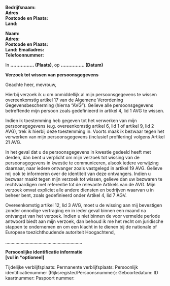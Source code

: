 **Bedrijfsnaam:**  
**Adres**  
**Postcode en Plaats:**  
**Land:**

**Naam:**  
**Adres:**  
**Postcode en Plaats:**  
**Land:**
**Emailadres:**  
**Telefoonnummer:**

In **................ (Plaats)**, op **................ (Datum)**

**Verzoek tot wissen van persoonsgegevens**

Geachte heer, mevrouw,

Hierbij verzoek ik u om onmiddellijk al mijn persoonsgegevens te wissen overeenkomstig artikel 17 van de Algemene Verordening Gegevensbescherming (hierna “AVG”). Gelieve alle persoonsgegevens betreffende mijn persoon zoals gedefinieerd in artikel 4, lid 1 AVG te wissen. 

Indien ik toestemming heb gegeven tot het verwerken van mijn persoonsgegevens (e.g. overeenkomstig artikel 6, lid 1 of artikel 9, lid 2 AVG), trek ik hierbij deze toestemming in. Voorts maak ik bezwaar tegen het verwerken van mijn persoonsgegevens (inclusief profilering) volgens Artikel 21 AVG.


In het geval dat u de persoonsgegevens in kwestie gedeeld heeft met derden, dan bent u verplicht om mijn verzoek tot wissing van de persoonsgegevens in kwestie te communiceren, alsook iedere verwijzing daarnaar, naar iedere ontvanger zoals vastgelegd in artikel 19 AVG. Gelieve mij ook te informeren over de identiteit van deze ontvangers. Indien u bezwaar maakt tegen mijn verzoek tot wissen, gelieve dan uw bezwaren te rechtvaardigen met referentie tot de relevante Artikels van de AVG. Mijn verzoek omvat expliciet alle andere diensten en bedrijven waarvan u in beheer bent, zoals gedefinieerd onder Artikel 4, lid 7 AGV.

Overeenkomstig artikel 12, lid 3 AVG, moet u de wissing aan mij bevestigen zonder onnodige vertraging en in ieder geval binnen een maand na ontvangst van het verzoek.
Indien u niet binnen de voor vermelde periode antwoord biedt aan mijn verzoek, dan behoud ik me het recht om juridische stappen te ondernemen en om een klacht in te dienen bij de nationale of Europese toezichthoudende autoriteit
Hoogachtend,


............................................................

**Persoonlijke identificatie informatie**  
**[vul in \*optioneel]**

Tijdelijke verblijfsplaats:
Permanente verblijfsplaats:
Persoonlijk identificatienummer (Rijksregister/Persoonsnummer):
Geboortedatum:
ID kaartnummer:
Paspoort nummer:
